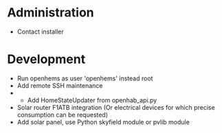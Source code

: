 # Administration
- Contact installer

# Development
- Run openhems as user 'openhems' instead root
- Add remote SSH maintenance
- - Add HomeStateUpdater from openhab_api.py
- Solar router F1ATB integration (Or electrical devices for which precise consumption can be requested)
- Add solar panel, use Python skyfield module or pvlib module


